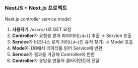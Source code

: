 
### **NestJS + Next.js 프로젝트**
Nest.js
controller service model
1. **사용자**가 `/users/1`로 GET 요청
2. **Controller**가 요청을 받아 파라미터(`id=1`) 추출 → Service 호출
3. **Service**가 비즈니스 로직 처리(`id=1`인 유저 찾기) → Model 호출
4. **Model**이 DB에서 데이터를 읽어 Service에 반환
5. **Service**가 결과를 가공해 Controller에 반환
6. **Controller**가 응답을 만들어 클라이언트에 전달